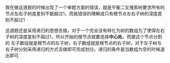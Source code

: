我在做这道题的时候出现了一个审题方面的错误，就是平衡二叉搜索树要求所有的节点左右子树度差别不能超过1，而我错误的理解成只有根节点左右子树的深度差别不超过1

这道题还是采用递归的思想去做，对于一个完全没有转化为树的数组为了使得左右子树的深度差别不超过1，所以开始的根节点就要选择**中心处**，而被这个节点分割的
左子数组就是根节点的左子树，右子数组就是根节点的右子树，对于左子树与右子树分别采用递归的方式去做即可完成划分。递归的条件是当数组为空的时候退出即可
